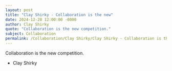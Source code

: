 ```yaml
---
layout: post
title: "Clay Shirky - Collaboration is the new"
date: 2024-12-28 12:00:00 -0000
author: Clay Shirky
quote: "Collaboration is the new competition."
subject: Collaboration
permalink: /Collaboration/Clay Shirky/Clay Shirky - Collaboration is the new
---
```


Collaboration is the new competition.

- Clay Shirky
